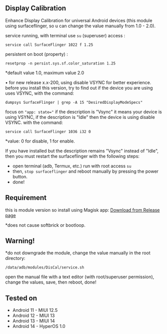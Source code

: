 ## Display Calibration 

Enhance Display Calibration for universal Android devices (this module using surfaceflinger, so u can change the value manually from 1.0 - 2.0).

 service running, with terminal use `su` (superuser) access :
 
    service call SurfaceFlinger 1022 f 1.25
 
 persistent on boot (property) :
 
    resetprop -n persist.sys.sf.color_saturation 1.25

 *default value 1.0, maximum value 2.0



• for new release x.x-200, using disable VSYNC for better experience. before you install this version, try to find out if the device you are using uses VSYNC, with the command:

    dumpsys SurfaceFlinger | grep -A 15 "DesiredDisplayModeSpecs"

 focus on `"app: state="` if the description is "Vsync" it means your device is using VSYNC, if the description is "Idle" then the device is using disable VSYNC. with the command:

    service call SurfaceFlinger 1036 i32 0

 *value: 0 for disable, 1 for enable.

 If you have installed but the description remains "Vsync" instead of "Idle", then you must restart the surfaceflinger with the following steps:
 - open terminal (adb, Termux, etc.) run with root access `su`
 - then, `stop surfaceflinger` and reboot manually by pressing the power button.
 - done!
 
## Requirement
 this is module version so install using Magisk app:
 [Download from Release page](https://github.com/adivenxnataly/DisplayCalibration/releases)
 
 *does not cause softbrick or bootloop.
 
## Warning!
 *do not downgrade the module, change the value manually in the root directory:

    /data/adb/modules/DisCal/service.sh

  open the manual file with a text editor (with root/superuser permission), change the values, save, then reboot, done!
  
## Tested on
  - Android 11 - MIUI 12.5
  - Android 12 - MIUI 13
  - Android 13 - MIUI 14
  - Android 14 - HyperOS 1.0
